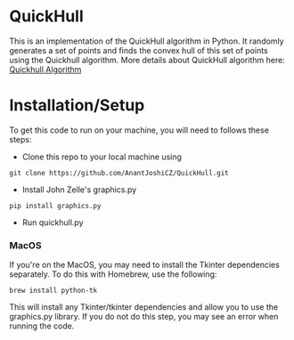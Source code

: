 # QuickHull

This is an implementation of the QuickHull algorithm in Python. It randomly generates a set of points and finds the convex hull of this set of points using the Quickhull algorithm. More details about QuickHull algorithm here: [Quickhull Algorithm](https://en.wikipedia.org/wiki/Quickhull) 

# Installation/Setup

To get this code to run on your machine, you will need to follows these steps:

- Clone this repo to your local machine using 

```
git clone https://github.com/AnantJoshiCZ/QuickHull.git 
```

- Install John Zelle's graphics.py
```
pip install graphics.py
```
- Run quickhull.py
### MacOS

If you're on the MacOS, you may need to install the Tkinter dependencies separately. To do this with Homebrew, use the following:
```
brew install python-tk
```
This will install any Tkinter/tkinter dependencies and allow you to use the graphics.py library. If you do not do this step, you may see an error when running the code.
